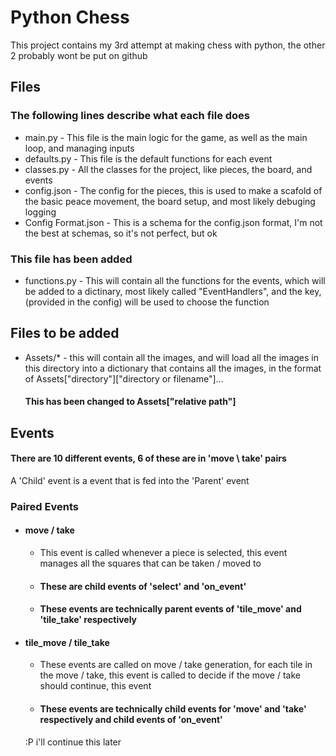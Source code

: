 # Python Chess
This project contains my 3rd attempt at making chess with python, the other 2 probably wont be put on github

## Files
### The following lines describe what each file does
* main.py - This file is the main logic for the game, as well as the main loop, and managing inputs
* defaults.py - This file is the default functions for each event
* classes.py - All the classes for the project, like pieces, the board, and events
* config.json - The config for the pieces, this is used to make a scafold of the basic peace movement, the board setup, and most likely debuging logging
* Config Format.json - This is a schema for the config.json format, I'm not the best at schemas, so it's not perfect, but ok

### This file has been added
* functions.py - This will contain all the functions for the events, which will be added to a dictinary, most likely called "EventHandlers", and the key, (provided in the config) will be used to choose the function


## Files to be added
* Assets/* - this will contain all the images, and will load all the images in this directory into a dictionary that contains all the images, in the format of Assets["directory"]["directory or filename"]...
    #### This has been changed to Assets["relative path"]

## Events
#### There are 10 different events, 6 of these are in 'move \ take' pairs
A 'Child' event is a event that is fed into the 'Parent' event
### Paired Events
- #### move / take
   - This event is called whenever a piece is selected, this event manages all the squares that can be taken / moved to
  - #### These are child events of \'select\' and \'on_event\'
  - #### These events are technically parent events of \'tile_move\' and \'tile_take\' respectively
- #### tile_move / tile_take
  - These events are called on move / take generation, for each tile in the move / take, this event is called to decide if the move / take should continue, this event
  - #### These events are technically child events for \'move\' and \'take\' respectively and child events of \'on_event\'
  :P i'll continue this later